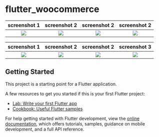# flutter_woocommerce

screenshot 1                                 |  screenshot 2                                 |  screenshot 2                                 |  screenshot 2
:-------------------------------------------:|:---------------------------------------------:|:---------------------------------------------:|:---------------------------------------------:
![](https://i.ibb.co/VN89f4L/task-list.jpg)  |  ![](https://i.ibb.co/NNHjjBg/task-list2.jpg) |  ![](https://i.ibb.co/NNHjjBg/task-list2.jpg) |  ![](https://i.ibb.co/NNHjjBg/task-list2.jpg)

screenshot 1                                 |  screenshot 2                                 |  screenshot 2                                 |  screenshot 3
:-------------------------------------------:|:---------------------------------------------:|:---------------------------------------------:|:---------------------------------------------:
![](https://i.ibb.co/VN89f4L/task-list.jpg)  |  ![](https://i.ibb.co/NNHjjBg/task-list2.jpg) |  ![](https://i.ibb.co/NNHjjBg/task-list2.jpg) |  ![](https://i.ibb.co/NNHjjBg/task-list2.jpg)


## Getting Started

This project is a starting point for a Flutter application.

A few resources to get you started if this is your first Flutter project:

- [Lab: Write your first Flutter app](https://docs.flutter.dev/get-started/codelab)
- [Cookbook: Useful Flutter samples](https://docs.flutter.dev/cookbook)

For help getting started with Flutter development, view the
[online documentation](https://docs.flutter.dev/), which offers tutorials,
samples, guidance on mobile development, and a full API reference.
